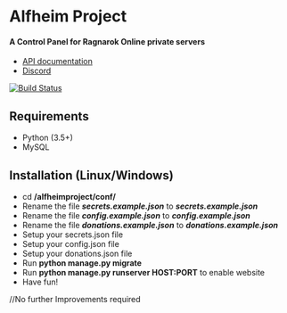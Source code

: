 # Alfheim Project
#### A Control Panel for Ragnarok Online private servers

* [API documentation](https://app.swaggerhub.com/apis-docs/alfheimproject/alfheimprojectAPI/1.0.0)
* [Discord](https://discord.gg/hbXgkxV)

[![Build Status](https://travis-ci.org/kubixservice/ragnarok.svg?branch=master)](https://travis-ci.org/kubixservice/ragnarok)

## Requirements
* Python (3.5+)
* MySQL

## Installation (Linux/Windows)
* cd **<projectdir>/alfheimproject/conf/**
* Rename the file _**secrets.example.json**_ to _**secrets.example.json**_
* Rename the file _**config.example.json**_ to _**config.example.json**_
* Rename the file _**donations.example.json**_ to _**donations.example.json**_
* Setup your secrets.json file
* Setup your config.json file
* Setup your donations.json file
* Run **python manage.py migrate**
* Run **python manage.py runserver HOST:PORT** to enable website
* Have fun!

//No further Improvements required